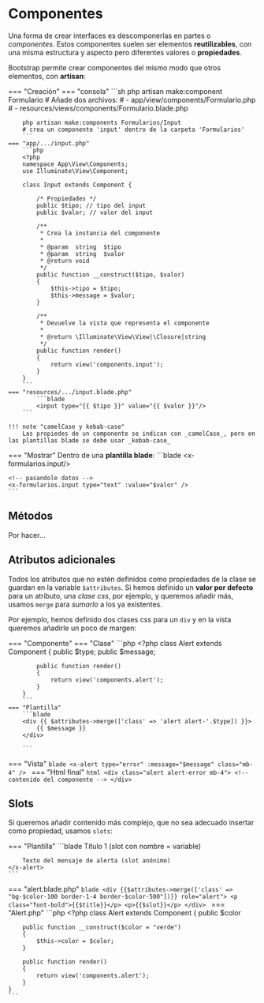 # Componentes

Una forma de crear interfaces es descomponerlas en partes o _componentes_. Estos componentes suelen ser elementos **reutilizables**, con una misma estructura y aspecto pero diferentes valores o **propiedades**.

Bootstrap permite crear componentes del mismo modo que otros elementos, con **artisan**:

=== "Creación"
    === "consola"
        ```sh
        php artisan make:component Formulario
        # Añade dos archivos:
        # - app/view/components/Formulario.php
        # - resources/views/components/Formulario.blade.php

        php artisan make:components Formularios/Input
        # crea un componente 'input' dentro de la carpeta 'Formularios'
        ```
    === "app/.../input.php"
        ```php
        <?php
        namespace App\View\Components;
        use Illuminate\View\Component;

        class Input extends Component {

            /* Propiedades */
            public $tipo; // tipo del input
            public $valor; // valor del input

            /**
             * Crea la instancia del componente
             *
             * @param  string  $tipo
             * @param  string  $valor
             * @return void
             */
            public function __construct($tipo, $valor)
            {
                $this->tipo = $tipo;
                $this->message = $valor;
            }

            /**
             * Devuelve la vista que representa el componente
             *
             * @return \Illuminate\View\View|\Closure|string
             */
            public function render()
            {
                return view('components.input');
            }
        }
        ```
    === "resources/.../input.blade.php"
            ```blade
            <input type="{{ $tipo }}" value="{{ $valor }}"/>
        ```

    !!! note "camelCase y kebab-case"
        Las propiedes de un componente se indican con _camelCase_, pero en las plantillas blade se debe usar _kebab-case_

=== "Mostrar"
    Dentro de una **plantilla blade**:
    ```blade
    <x-formulario/>
    <x-formularios.input/>

    <!-- pasandole datos -->
    <x-formularios.input type="text" :value="$valor" />
    ```

## Métodos

Por hacer...

## Atributos adicionales

Todos los atributos que no estén definidos como propiedades de la clase se guardan en la variable `$attributes`. Si hemos definido un **valor por defecto** para un atributo, una _clase css_, por ejemplo, y queremos añadir más, usamos `merge` para _sumarlo_ a los ya existentes.

Por ejemplo, hemos definido dos clases css para un `div` y en la vista queremos añadirle un poco de margen:

=== "Componente"
    === "Clase"
        ```php
        <?php
        class Alert extends Component {
            public $type;
            public $message;

            public function render() 
            {
                return view('components.alert');
            }
        }
        ```
    === "Plantilla"
        ```blade
        <div {{ $attributes->merge(['class' => 'alert alert-'.$type]) }}>
            {{ $message }}
        </div>
        
        ```
=== "Vista"
    ```blade
    <x-alert type="error" :message="$message" class="mb-4" />
    ```
=== "Html final"
    ```html
    <div class="alert alert-error mb-4">
        <!-- contenido del componente -->
    </div>
    ```

## Slots

Si queremos añadir contenido más complejo, que no sea adecuado insertar como propiedad, usamos `slots`:

=== "Plantilla"
    ```blade
    <x-alert>
        <x-slot name="title">
            Título 1 (slot con nombre = variable)
        </x-slot>

        Texto del mensaje de alerta (slot anónimo)
    </x-alert>
    ```
=== "alert.blade.php"
    ```blade
    <div {{$attributes->merge(['class' => "bg-$color-100 border-1-4 border-$color-500"])}} role="alert">
        <p class="font-bold">{{$title}}</p>
        <p>{{$slot}}</p>
    </div>
    ```
=== "Alert.php"
    ```php
    <?php
    class Alert extends Component
    {
        public $color

        public function __construct($color = "verde")
        {
            $this->color = $color;
        }

        public function render()
        {
            return view('components.alert');
        }
    }
    ```

